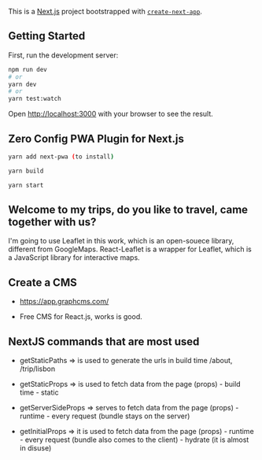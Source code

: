 This is a [Next.js](https://nextjs.org/) project bootstrapped with [`create-next-app`](https://github.com/vercel/next.js/tree/canary/packages/create-next-app).

## Getting Started

First, run the development server:

```bash
npm run dev
# or
yarn dev
# or
yarn test:watch
```

Open [http://localhost:3000](http://localhost:3000) with your browser to see the result.

## Zero Config PWA Plugin for Next.js

```bash
yarn add next-pwa (to install)

yarn build

yarn start
```

## Welcome to my trips, do you like to travel, came together with us?

I'm going to use Leaflet in this work, which is an open-souece library, different from GoogleMaps.
React-Leaflet is a wrapper for Leaflet, which is a JavaScript library for interactive maps.

## Create a CMS

* https://app.graphcms.com/

* Free CMS for React.js, works is good.

## NextJS commands that are most used

* getStaticPaths => is used to generate the urls in build time /about, /trip/lisbon

* getStaticProps => is used to fetch data from the page (props) - build time - static

* getServerSideProps => serves to fetch data from the page (props) - runtime - every request     (bundle stays on the server)

* getInitialProps => it is used to fetch data from the page (props) - runtime - every request (bundle also comes to the client) - hydrate (it is almost in disuse)
